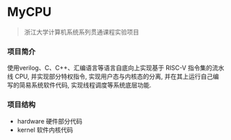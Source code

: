 # MyCPU
> 浙江大学计算机系统系列贯通课程实验项目
### 项目简介
使用verilog、C、C++、汇编语言等语言自底向上实现基于 RISC-V 指令集的流水线 CPU, 并实现部分特权指令, 实现用户态与内核态的分离, 并在其上运行自己编写的简易系统软件代码, 实现线程调度等系统底层功能.
### 项目结构
* hardware
  硬件部分代码
* kernel
  软件内核代码